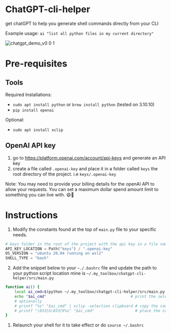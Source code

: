 # ChatGPT-cli-helper

get chatGPT to help you generate shell commands directly from your CLI

Example usage: `ai "list all python files in my current directory"`

![chatgpt_demo_v0 0 1](https://user-images.githubusercontent.com/14957264/221429391-661a5a72-e3ef-4b64-a789-4eb72dffd081.gif)


# Pre-requisites

## Tools

Required Installations:

* `sudo apt install python` or `brew install python` (tested on 3.10.10)
* `pip install openai`

Optional:

* `sudo apt install xclip`

## OpenAI API key

1. go to <https://platform.openai.com/account/api-keys> and generate an API key
2. create a file called `.openai-key` and place it in a folder called `keys` the root directory of the project.
i.e `keys/.openai-key`

Note: You may need to provide your billing details for the openAI API to allow your
requests. You can set a maximum dollar spend amount limit to something you can
live with. 😄💸

# Instructions

1. Modify the constants found at the top of `main.py` file to your specific needs.

```python
# keys folder in the root of the project with the api key in a file named `.openai-key`
API_KEY_LOCATION = Path("keys") / ".openai-key"
OS_VERSION = "ubuntu 20.04 running on wsl2"
SHELL_TYPE = "bash"
```

2. Add the snippet below to your `~./.bashrc` file and update the path to your
   python script location mine is `~/.my_toolbox/chatgpt-cli-helper/src/main.py`

```bash
function ai() {
    local ai_cmd=$(python ~/.my_toolbox/chatgpt-cli-helper/src/main.py "$1")
    echo "$ai_cmd"                                     # print the selected command
    # optionally
    # printf "%s" "$ai_cmd" | xclip -selection clipboard # copy the command to clipboard
    # printf "\033[G\033[K%s" "$ai_cmd"                  # place the command on the command line buffer
}
```

1. Relaunch your shell for it to take effect or do `source ~/.bashrc`
